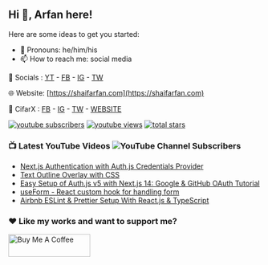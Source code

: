 ## Hi 👋, Arfan here!

Here are some ideas to get you started:

- 🌱 Pronouns: he/him/his
- 📫 How to reach me: social media

🤙 Socials : [YT][wyt] - [FB][fb] - [IG][ig] - [TW][tw]

🌐 Website: [https://shaifarfan.com](https://shaifarfan.com)

🏦 CifarX : [FB][wcfb] - [IG][wcig] - [TW][wctw] - [WEBSITE][wcwebsite]


   <p align="left">
      <a href="https://www.youtube.com/c/webcifarOfficial?sub_confirmation=1">
         <img alt="youtube subscribers" title="Subscribe to my YouTube channel" src="https://custom-icon-badges.demolab.com/youtube/channel/subscribers/UCdxaLo9ALJgXgOUDURRPGiQ?color=%23E05D44&label=SUBSCRIBE&logo=video&logoColor=white&style=for-the-badge&labelColor=CE4630"/></a> 
      <a href="https://www.youtube.com/c/webcifarOfficial">
         <img alt="youtube views" title="YouTube views" src="https://custom-icon-badges.demolab.com/youtube/channel/views/UCdxaLo9ALJgXgOUDURRPGiQ?color=%23E1AD0E&logo=eye&logoColor=white&style=for-the-badge&labelColor=C79600"/></a> 
      <a href="https://github.com/shaifarfan?tab=repositories&sort=stargazers">
         <img alt="total stars" title="Total stars on GitHub" src="https://custom-icon-badges.demolab.com/github/stars/shaifarfan?color=55960c&style=for-the-badge&labelColor=488207&logo=star"/></a>
   </p>
   

### 📺 Latest YouTube Videos ![YouTube Channel Subscribers](https://img.shields.io/youtube/channel/subscribers/UCdxaLo9ALJgXgOUDURRPGiQ?style=social)

<!-- YOUTUBE:START -->
- [Next.js Authentication with Auth.js Credentials Provider](https://www.youtube.com/watch?v=Dw72SNk-X6Y)
- [Text Outline Overlay with CSS](https://www.youtube.com/watch?v=zA3-ddPuKDg)
- [Easy Setup of Auth.js v5 with Next.js 14: Google &amp; GitHub OAuth Tutorial](https://www.youtube.com/watch?v=xpJ4VBc5Qr0)
- [useForm - React custom hook for handling form](https://www.youtube.com/watch?v=4vqdLl_uzDU)
- [Airbnb ESLint &amp; Prettier Setup With React.js &amp; TypeScript](https://www.youtube.com/watch?v=6O_IPMwdQaU)
<!-- YOUTUBE:END -->

### ♥ Like my works and want to support me?
<a href="https://www.buymeacoffee.com/shaifarfan08" target="_blank"><img src="https://cdn.buymeacoffee.com/buttons/v2/default-blue.png" alt="Buy Me A Coffee" style="height: 45px !important;width: 162.75px !important;" ></a>


[fb]: http://facebook.com/fb.shaifarfan08
[ig]: http://instagram.com/shaifarfan08
[tw]: http://twitter.com/shaifarfan08
[wcfb]: http://facebook.com/cifarx
[wcig]: http://instagram.com/cifarx
[wctw]: http://x.com/TeamCifarX
[wcwebsite]: http://webcifar.com
[wyt]: https://www.youtube.com/@webcifar/
